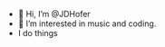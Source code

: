 - 👋 Hi, I’m @JDHofer
- 👀 I’m interested in music and coding.
- I do things

<!---
JackWorldwide/JackWorldwide is a ✨ special ✨ repository because its `README.md` (this file) appears on your GitHub profile.
You can click the Preview link to take a look at your changes.
--->
